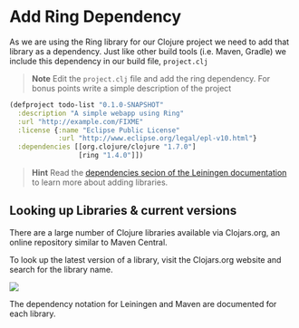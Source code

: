 # Add Ring Dependency

As we are using the Ring library for our Clojure project we need to add that library as a dependency.  Just like other build tools (i.e. Maven, Gradle) we include this dependency in our build file, `project.clj`
  
> **Note** Edit the `project.clj` file and add the ring dependency.  For bonus points write a simple description of the project
    
```clojure
(defproject todo-list "0.1.0-SNAPSHOT"
  :description "A simple webapp using Ring"
  :url "http://example.com/FIXME"
  :license {:name "Eclipse Public License"
            :url "http://www.eclipse.org/legal/epl-v10.html"}
  :dependencies [[org.clojure/clojure "1.7.0"]
                 [ring "1.4.0"]])
```

> **Hint** Read the [dependencies secion of the Leiningen documentation](https://github.com/technomancy/leiningen/blob/stable/doc/TUTORIAL.md#dependencies) to learn more about adding libraries.

## Looking up Libraries & current versions

  There are a large number of Clojure libraries available via Clojars.org, an online repository similar to Maven Central.  
  
  To look up the latest version of a library, visit the Clojars.org website and search for the library name.


![](/images/clojure-webdev-clojars-ring.png)

  The dependency notation for Leiningen and Maven are documented for each library.
